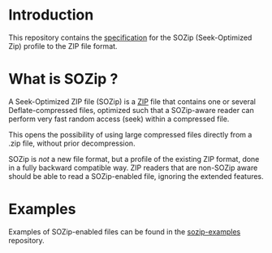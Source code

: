 # Introduction

This repository contains the [specification](spec.md) for the SOZip
(Seek-Optimized Zip) profile to the ZIP file format.

# What is SOZip ?

A Seek-Optimized ZIP file (SOZip) is a [ZIP](https://en.wikipedia.org/wiki/ZIP_(file_format)) file
that contains one or several Deflate-compressed files, optimized such that a
SOZip-aware reader can perform very fast random access (seek) within a
compressed file.

This opens the possibility of using large compressed files directly from a
.zip file, without prior decompression.

SOZip is *not* a new file format, but a profile of the existing ZIP format,
done in a fully backward compatible way. ZIP readers that are non-SOZip aware
should be able to read a SOZip-enabled file, ignoring the extended features.

# Examples

Examples of SOZip-enabled files can be found in the
[sozip-examples](https://github.com/sozip/sozip-examples) repository.
